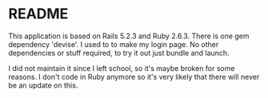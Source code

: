 # README

This application is based on Rails 5.2.3 and Ruby 2.6.3. There is one gem dependency 'devise'.
I used to to make my login page.
No other dependencies or stuff required, to try it out just bundle and launch.

I did not maintain it since I left school, so it's maybe broken for some reasons.
I don't code in Ruby anymore so it's very likely that there will never be an update on this.
